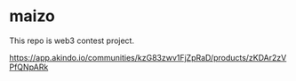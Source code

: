 # maizo

This repo is web3 contest project.

https://app.akindo.io/communities/kzG83zwv1FjZpRaD/products/zKDAr2zVPfQNpARk
